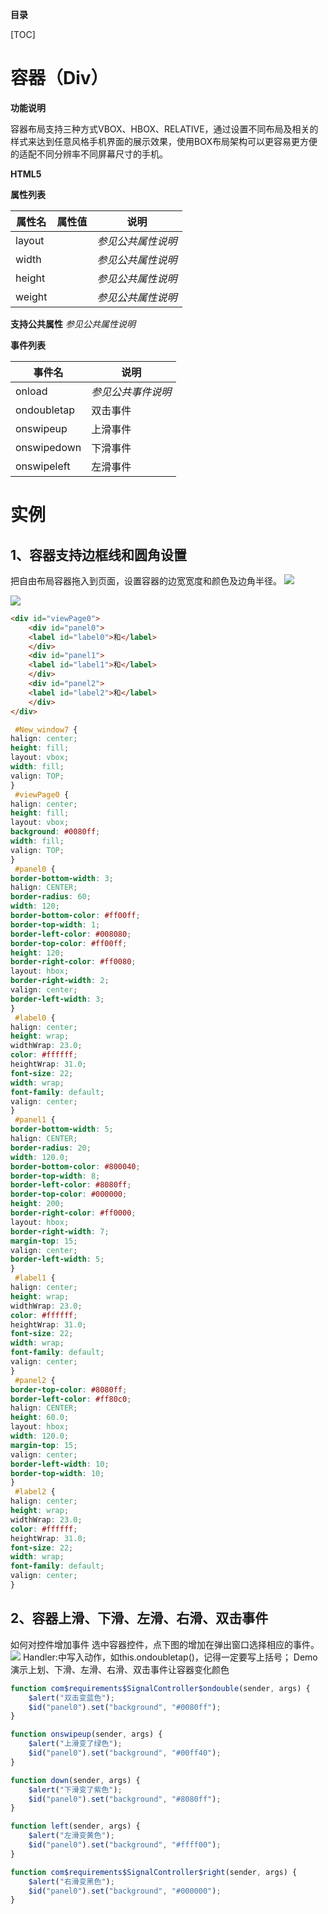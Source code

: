 **目录**

[TOC]

# 容器（Div）

**功能说明**

容器布局支持三种方式VBOX、HBOX、RELATIVE，通过设置不同布局及相关的样式来达到任意风格手机界面的展示效果，使用BOX布局架构可以更容易更方便的适配不同分辨率不同屏幕尺寸的手机。

**HTML5**

<div id="panel0" onload="this.panel0_onload()"/>

**属性列表**

| 属性名 | 属性值 | 说明 |
| ------------ | ------------ | ------------ |
| layout |   | *参见公共属性说明* |
| width |   | *参见公共属性说明* |
| height |   | *参见公共属性说明* |
| weight |   | *参见公共属性说明* |

**支持公共属性**
*参见公共属性说明*

**事件列表**

| 事件名 | 说明 |
| ------------ | ------------ |
| onload | *参见公共事件说明* |
| ondoubletap | 双击事件 |
| onswipeup | 上滑事件 |
| onswipedown | 下滑事件 |
| onswipeleft | 左滑事件 |

# 实例

## 1、容器支持边框线和圆角设置

把自由布局容器拖入到页面，设置容器的边宽宽度和颜色及边角半径。
![](http://mobile.yyuap.com/UAPMobile/UEditor/jsp/upload/image/20150526/1432642959203034829.jpg)

![](http://mobile.yyuap.com/UAPMobile/UEditor/jsp/upload/image/20150526/1432642959265066747.jpg)

```html
<div id="viewPage0">
	<div id="panel0">
	<label id="label0">和</label>
	</div>
	<div id="panel1">
	<label id="label1">和</label>
	</div>
	<div id="panel2">
	<label id="label2">和</label>
	</div>
</div>
```
```css
 #New_window7 {
halign: center;
height: fill;
layout: vbox;
width: fill;
valign: TOP;
}
 #viewPage0 {
halign: center;
height: fill;
layout: vbox;
background: #0080ff;
width: fill;
valign: TOP;
}
 #panel0 {
border-bottom-width: 3;
halign: CENTER;
border-radius: 60;
width: 120;
border-bottom-color: #ff00ff;
border-top-width: 1;
border-left-color: #008080;
border-top-color: #ff00ff;
height: 120;
border-right-color: #ff0080;
layout: hbox;
border-right-width: 2;
valign: center;
border-left-width: 3;
}
 #label0 {
halign: center;
height: wrap;
widthWrap: 23.0;
color: #ffffff;
heightWrap: 31.0;
font-size: 22;
width: wrap;
font-family: default;
valign: center;
}
 #panel1 {
border-bottom-width: 5;
halign: CENTER;
border-radius: 20;
width: 120.0;
border-bottom-color: #800040;
border-top-width: 8;
border-left-color: #8080ff;
border-top-color: #000000;
height: 200;
border-right-color: #ff0000;
layout: hbox;
border-right-width: 7;
margin-top: 15;
valign: center;
border-left-width: 5;
}
 #label1 {
halign: center;
height: wrap;
widthWrap: 23.0;
color: #ffffff;
heightWrap: 31.0;
font-size: 22;
width: wrap;
font-family: default;
valign: center;
}
 #panel2 {
border-top-color: #8080ff;
border-left-color: #ff80c0;
halign: CENTER;
height: 60.0;
layout: hbox;
width: 120.0;
margin-top: 15;
valign: center;
border-left-width: 10;
border-top-width: 10;
}
 #label2 {
halign: center;
height: wrap;
widthWrap: 23.0;
color: #ffffff;
heightWrap: 31.0;
font-size: 22;
width: wrap;
font-family: default;
valign: center;
}
```

## 2、容器上滑、下滑、左滑、右滑、双击事件
如何对控件增加事件
选中容器控件，点下图的增加在弹出窗口选择相应的事件。
![](http://mobile.yyuap.com/UAPMobile/UEditor/jsp/upload/image/20150526/1432642959374096816.jpg)
Handler:中写入动作，如this.ondoubletap()，记得一定要写上括号；
Demo演示上划、下滑、左滑、右滑、双击事件让容器变化颜色
```javascript
function com$requirements$SignalController$ondouble(sender, args) {
	$alert("双击变蓝色");
	$id("panel0").set("background", "#0080ff");
}

function onswipeup(sender, args) {
	$alert("上滑变了绿色");
	$id("panel0").set("background", "#00ff40");
}

function down(sender, args) {
	$alert("下滑变了紫色");
	$id("panel0").set("background", "#8080ff");
}

function left(sender, args) {
	$alert("左滑变黄色");
	$id("panel0").set("background", "#ffff00");
}

function com$requirements$SignalController$right(sender, args) {
	$alert("右滑变黑色");
	$id("panel0").set("background", "#000000");
}
```


